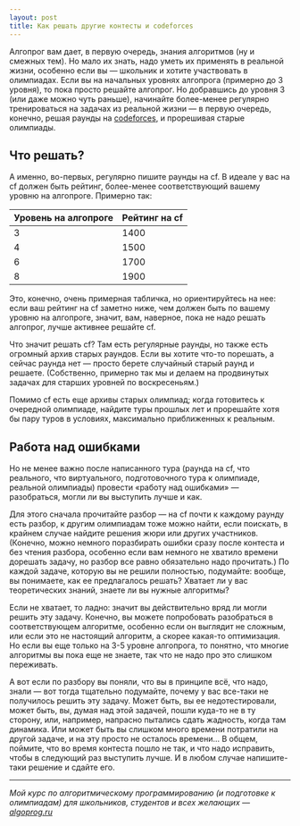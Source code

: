 ```yaml
---
layout: post
title: Как решать другие контесты и codeforces
---
```


Алгопрог вам дает, в первую очередь, знания алгоритмов (ну и смежных тем). Но мало их знать, надо уметь их применять в реальной жизни,
особенно если вы — школьник и хотите участвовать в олимпиадах. Если вы на начальных уровнях алгопрога (примерно до 3 уровня), то пока просто решайте алгопрог.
Но добравшись до уровня 3 (или даже можно чуть раньше), начинайте более-менее регулярно 
тренироваться на задачах из реальной жизни — в первую очередь, конечно, решая раунды на 
[codeforces](https://algoprog.ru/material/module-17501), и прорешивая старые олимпиады.

Что решать?
-----------

А именно, во-первых, регулярно пишите раунды на cf. В идеале у вас на cf должен быть рейтинг, более-менее 
соответствующий вашему уровню на алгопроге. Примерно так:

Уровень на алгопроге | Рейтинг на cf
------------ | -------------
3 | 1400
4 | 1500
6 | 1700
8 | 1900

Это, конечно, очень примерная табличка, но ориентируйтесь на нее: если ваш рейтинг на cf заметно ниже,
чем должен быть по вашему уровню на алгопроге, значит, вам, наверное, пока не надо решать алгопрог,
лучше активнее решайте cf.

Что значит решать cf? Там есть регулярные раунды, но также есть огромный архив старых раундов.
Если вы хотите что-то порешать, а сейчас раунда нет — просто берете случайный старый раунд
и решаете. (Собственно, примерно так мы и делаем на продвинутых задачах для старших уровней по воскресеньям.)

Помимо cf есть еще архивы старых олимпиад; когда готовитесь к очередной олимпиаде, найдите туры прошлых лет
и прорешайте хотя бы пару туров в условиях, максимально приближенных к реальным.


Работа над ошибками
-------------------

Но не менее важно после написанного тура (раунда на cf, что реального, что виртуального, подготовочного тура к олимпиаде,
реальной олимпиады) провести «работу над ошибками» — разобраться, могли ли вы выступить лучше и как.

Для этого сначала прочитайте разбор — на cf почти к каждому раунду есть разбор, к другим олимпиадам тоже можно найти, если поискать,
в крайнем случае найдите решения жюри или других участников.
(Конечно, можно немного поразбирать ошибки сразу после контеста и без чтения разбора, особенно если вам немного 
не хватило времени дорешать задачу, но разбор все равно обязательно надо прочитать.)
По каждой задаче, которую вы не решили полностью, подумайте: вообще, вы понимаете, как ее предлагалось решать?
Хватает ли у вас теоретических знаний, знаете ли вы нужные алгоритмы? 

Если не хватает, то ладно: значит вы действительно вряд ли могли решить эту задачу. Конечно, вы можете попробовать
разобраться в соответствующем алгоритме, особенно если он выглядит не сложным, или если это не настоящий алгоритм,
а скорее какая-то оптимизация. Но если вы еще только на 3-5 уровне алгопрога, то понятно, что многие алгоритмы вы пока еще не знаете,
так что не надо про это слишком переживать.

А вот если по разбору вы поняли, что вы в принципе всё, что надо, знали — вот тогда тщательно подумайте,
почему у вас все-таки не получилось решить эту задачу. Может быть, вы ее недотестировали,
может быть, вы, думая над этой задачей, пошли куда-то не в ту сторону, или, например,
напрасно пытались сдать жадность, когда там динамика. Или может быть вы слишком много времени потратили
на другой задаче, и на эту просто не осталось времени... В общем, поймите, что во время контеста пошло не так,
и что надо исправить, чтобы в следующий раз выступить лучше. И в любом случае напишите-таки решение и сдайте его.

----

*Мой курс по алгоритмическому программированию (и подготовке к олимпиадам) для школьников, студентов и всех желающих — [algoprog.ru](http://algoprog.ru)*
